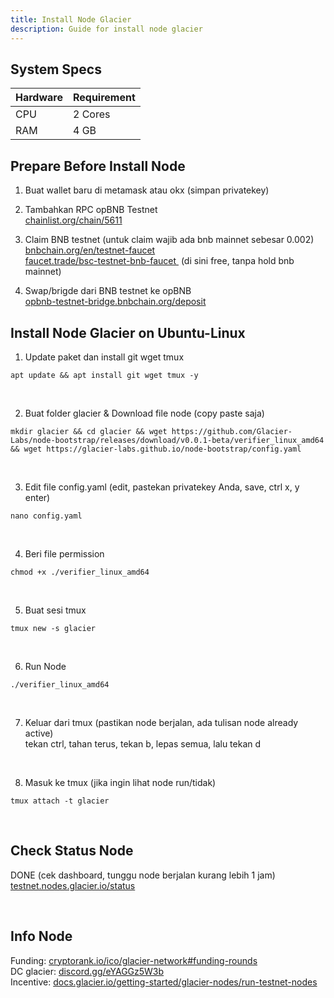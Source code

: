 ```yaml
---
title: Install Node Glacier
description: Guide for install node glacier
---
```


## System Specs
| Hardware  |	Requirement |
|-----------|-------------|
| CPU	      | 2 Cores     |
| RAM	      | 4 GB        |

## Prepare Before Install Node
1. Buat wallet baru di metamask atau okx (simpan privatekey)

2. Tambahkan RPC opBNB Testnet  
  <a href="https://chainlist.org/chain/5611" target="_blank" rel="noopener noreferrer">chainlist.org/chain/5611</a> 

3. Claim BNB testnet (untuk claim wajib ada bnb mainnet sebesar 0.002)  
  <a href="https://www.bnbchain.org/en/testnet-faucet" target="_blank" rel="noopener noreferrer">bnbchain.org/en/testnet-faucet </a>   
  <a href="https://faucet.trade/bsc-testnet-bnb-faucet" target="_blank" rel="noopener noreferrer">faucet.trade/bsc-testnet-bnb-faucet </a> (di sini free, tanpa hold bnb mainnet)

4. Swap/brigde dari BNB testnet ke opBNB  
   <a href="https://opbnb-testnet-bridge.bnbchain.org/deposit" target="_blank" rel="noopener noreferrer">opbnb-testnet-bridge.bnbchain.org/deposit</a>


## Install Node Glacier on Ubuntu-Linux
1. Update paket dan install git wget tmux

```
apt update && apt install git wget tmux -y
```
</br>

2. Buat folder glacier & Download file node (copy paste saja)

```
mkdir glacier && cd glacier && wget https://github.com/Glacier-Labs/node-bootstrap/releases/download/v0.0.1-beta/verifier_linux_amd64 && wget https://glacier-labs.github.io/node-bootstrap/config.yaml
```
</br>

3. Edit file config.yaml (edit, pastekan privatekey Anda, save, ctrl x, y enter)

```
nano config.yaml
```
</br>

4. Beri file permission

```
chmod +x ./verifier_linux_amd64
```
</br>

5. Buat sesi tmux

```
tmux new -s glacier
```
</br>

6. Run Node

```
./verifier_linux_amd64
```
</br>

7. Keluar dari tmux (pastikan node berjalan, ada tulisan node already active)  
   tekan ctrl, tahan terus, tekan b, lepas semua, lalu tekan d
</br>

8. Masuk ke tmux (jika ingin lihat node run/tidak)

```
tmux attach -t glacier
```
</br>

## Check Status Node

DONE (cek dashboard, tunggu node berjalan kurang lebih 1 jam)  
   <a href="https://testnet.nodes.glacier.io/status" target="_blank" rel="noopener noreferrer">testnet.nodes.glacier.io/status</a>

</br>

## Info Node

Funding: <a href="https://cryptorank.io/ico/glacier-network#funding-rounds" target="_blank" rel="noopener noreferrer">cryptorank.io/ico/glacier-network#funding-rounds</a>  
DC glacier: <a href="https://discord.gg/eYAGGz5W3b" target="_blank" rel="noopener noreferrer">discord.gg/eYAGGz5W3b</a>  
Incentive: <a href="https://docs.glacier.io/getting-started/glacier-nodes/run-testnet-nodes" target="_blank" rel="noopener noreferrer">docs.glacier.io/getting-started/glacier-nodes/run-testnet-nodes</a>